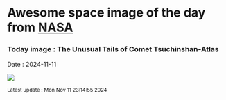 
# Awesome space image of the day from [NASA](https://api.nasa.gov/)

### Today image : The Unusual Tails of Comet Tsuchinshan-Atlas
Date : 2024-11-11

![](https://apod.nasa.gov/apod/image/2411/CometDarkTail_Falls_960.jpg)

<small>Latest update : Mon Nov 11 23:14:55 2024</small>
        